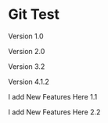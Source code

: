 # Git Test
Version 1.0

Version 2.0

Version 3.2

Version 4.1.2

I add New Features Here 1.1

I add New Features Here 2.2